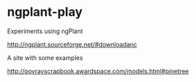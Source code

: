 ngplant-play
============

Experiments using ngPlant

http://ngplant.sourceforge.net/#downloadanc

A site with some examples

http://povrayscrapbook.awardspace.com/models.html#pinetree
